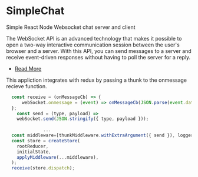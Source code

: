 # SimpleChat
Simple React Node Websocket chat server and client


The WebSocket API is an advanced technology that makes it possible to open a two-way interactive communication session between the user's browser and a server. With this API, you can send messages to a server and receive event-driven responses without having to poll the server for a reply.
* [Read More](https://developer.mozilla.org/en-US/docs/Web/API/WebSockets_API)

This appliction integrates with redux by passing a thunk to the onmessage recieve function.
```javascript
  const receive = (onMessageCb) => {
	  webSocket.onmessage = (event) => onMessageCb(JSON.parse(event.data));
  };
	const send = (type, payload) =>
	webSocket.send(JSON.stringify({ type, payload }));
              
              ...
  const middleware=[thunkMiddleware.withExtraArgument({ send }), logger];
  const store = createStore(
    rootReducer,
    initialState,
    applyMiddleware(...middleware),
  );
  receive(store.dispatch);
```
